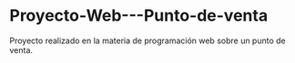 # Proyecto-Web---Punto-de-venta
Proyecto realizado en la materia de programación web sobre un punto de venta.
